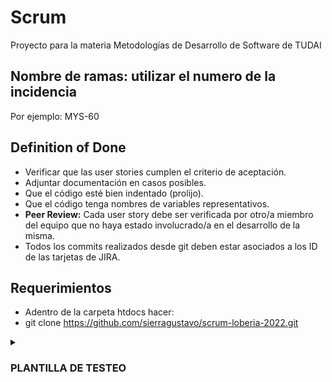 # Scrum
Proyecto para la materia Metodologías de Desarrollo de Software de TUDAI

## Nombre de ramas: utilizar el numero de la incidencia
Por ejemplo: MYS-60

## Definition of Done
- Verificar que las user stories cumplen el criterio de aceptación. 
- Adjuntar documentación en casos posibles.
- Que el código esté bien indentado (prolijo).
- Que el código tenga nombres de variables representativos.
- **Peer Review:** Cada user story debe ser verificada por otro/a miembro del equipo que no haya estado involucrado/a en el desarrollo de la misma.
- Todos los commits realizados desde git deben estar asociados a los ID de las tarjetas de JIRA.

## Requerimientos
- Adentro de la carpeta htdocs hacer:
- git clone https://github.com/sierragustavo/scrum-loberia-2022.git

<details><summary>
  
### PLANTILLA DE TESTEO

</summary>

| MYS-# | Fecha de registro | Miembro | Entrada | Salida obtenida | Salida esperada | Fallo |
| ------------- | ------------- | ------------- | ------------- |  ------------- | ------------- | --- |
| MYS-88 | 30/6/2022 | Flavia | Probar pagina Medicos | Muestra Lista de medicos segun filtro | Ver Lista de medicos segun filtro | No |
| MYS-87 | 1/7/2022 | Fausto | Probar pagina Ingreso | Muestra formulario para ingresar con DNI | Ver formulario para ingresar con DNI  | No |
| MYS-86 | 1/7/2022 | Fausto | Probar pagina Registrar | Muestra formulario para registrarme con mis datos | Ver formulario para registrarme | No |
</details>
